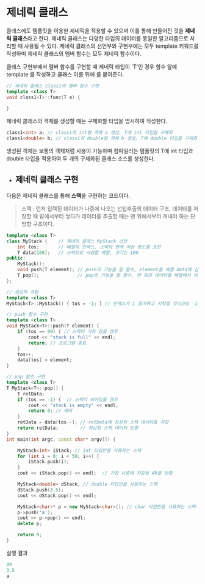 # 제네릭 클래스

클래스에도 템플릿을 이용한 제네릭을 적용할 수 있으며 이를 통해 만들어진 것을 **제네릭 클래스**라고 한다. 제네릭 클래스는 다양한 타입의 데이터를 동일한 알고리즘으로
처리할 때 사용될 수 있다. 제네릭 클래스의 선언부와 구현부에는 모두 template 키워드를 작성하며 제네릭 클래스의 멤버 함수는 모두 제네릭 함수이다.

클래스 구현부에서 멤버 함수를 구현할 때 제네릭 타입이 'T'인 경우 함수 앞에 template <class T>를 작성하고 클래스 이름 뒤에 <T>를 붙여준다.
  
```c++
// 제네릭 클래스 class1의 멤버 함수 구현
template <class T>
void class1<T>::func(T a) {
  
}
```
제네릭 클래스의 객체를 생성할 때는 구체화할 타입을 명시하여 작성한다. 
```c++
class1<int> a; // class1의 int형 객체 a 생성, T에 int 타입을 구체화
class1<double> b; // class1의 double형 객체 b 생성, T에 double 타입을 구체화
```
 
생성된 객체는 보통의 객체처럼 사용이 가능하며 컴파일러는 템플릿의 T에 int 타입과 double 타입을 적용하여 두 개의 구체화된 클래스 소스를 생성한다.

+ ## 제네릭 클래스 구현
  
다음은 제네릭 클래스를 통해 **스택**을 구현하는 코드이다.

> 스택 : 먼저 입력된 데이터가 나중에 나오는 선입후출의 데이터 구조, 데이터를 저장할 때 밑에서부터 쌓다가 데이터를 추출할 때는 맨 위에서부터 꺼내야 하는 단방향 구조이다.


```c++
template <class T>
class MyStack {    // 제네릭 클래스 MyStack 선언
	int tos;       // 배열의 인덱스, 스택의 현재 저장 정도를 표현
	T data[100];   // 스택으로 사용할 배열, 크기는 100
public:
	MyStack();
	void push(T element); // push의 기능을 할 함수, element를 배열 data에 삽입
	T pop();              // pop의 기능을 할 함수, 맨 위의 데이터를 배열에서 리턴
};

// 생성자 구현
template <class T>
MyStack<T>::MyStack() { tos = -1; } // 인덱스가 1 증가하고 시작할 것이므로 -1로 설정

// push 함수 구현
template <class T>
void MyStack<T>::push(T element) {  
	if (tos == 99) { // 스택이 가득 찼을 경우
		cout << "stack is full" << endl;
		return; // 프로그램 종료
	}
	tos++;
	data[tos] = element;
}

// pop 함수 구현
template <class T>
T MyStack<T>::pop() {
	T retData;
	if (tos == -1) {  // 스택이 비어있을 경우
		cout << "stack is empty" << endl;
		return 0; // 에러
	}
	retData = data[tos--]; // retData에 최상위 스택 데이터를 저장
	return retData;        // 최상위 스택 데이터 반환
}
int main(int argc, const char* argv[]) {

	MyStack<int> iStack; // int 타입만을 사용하는 스택
	for (int i = 0; i < 50; i++) {
		iStack.push(i);
	}
	cout << iStack.pop() << endl;  // 가장 나중에 저장된 49를 반환

	MyStack<double> dStack; // double 타입만을 사용하는 스택
	dStack.push(3.5);
	cout << dStack.pop() << endl;

	MyStack<char>* p = new MyStack<char>(); // char 타입만을 사용하는 스택 동적 할당
	p->push('a');
	cout << p->pop() << endl;
	delete p;

	return 0;
}
```
실행 결과
```c++
49
3.5
a
```
  

  
  
  
  
  
  
  
  
  
  
  
  
  
